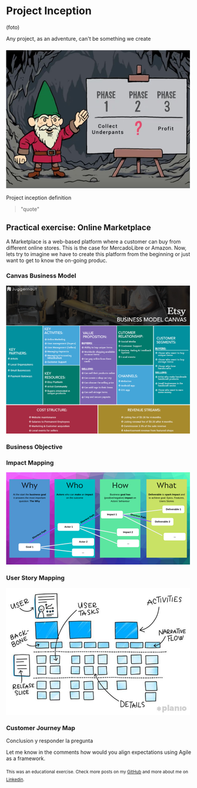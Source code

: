 # Project Inception
(foto)

Any project, as an adventure, can't be something we create 

###
<img src="https://github.com/robspuerta/Project5_Project_Inception/blob/main/Southpark.jpg" width="500"/> 

Project inception definition

> "quote"

## Practical exercise: Online Marketplace

A Marketplace is a web-based platform where a customer can buy from different online stores. This is the case for MercadoLibre or Amazon. Now, lets try to imagine we have to create this platform from the beginning or just want to get to know the on-going produc.

### Canvas Business Model
<img src="https://github.com/robspuerta/Project5_Project_Inception/blob/main/Business%20Model%20Canvas%20-%20Etsy.jpg" width="500"/>

### Business Objective


### Impact Mapping
<img src="https://github.com/robspuerta/Project5_Project_Inception/blob/main/Impact%20Mapping.png" width="500"/>

### User Story Mapping
<img src="https://github.com/robspuerta/Project5_Project_Inception/blob/main/User%20Story%20Mapping.jpg" width="500"/>

### Customer Journey Map


Conclusion y responder la pregunta

Let me know in the comments how would you align expectations using Agile as a framework.

<sub>This was an educational exercise. Check more posts on my [GitHub](https://github.com/robspuerta) and more about me on [Linkedin](https://www.linkedin.com/in/robin-puerta/).</sub>
